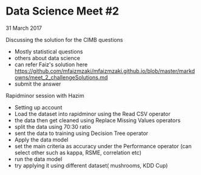 # Data Science Meet #2
31 March 2017

Discussing the solution for the CIMB questions
  - Mostly statistical questions
  - others about data science
  - can refer Faiz's solution here https://github.com/mfaizmzaki/mfaizmzaki.github.io/blob/master/markdowns/meet_2_challengeSolutions.md
  - submit the answer

Rapidminor session with Hazim
  - Setting up account
  - Load the dataset into rapidminor using the Read CSV operator
  - the data then get cleaned using Replace Missing Values operators
  - split the data using 70:30 ratio
  - sent the data to training using Decision Tree operator
  - Apply the data model
  - set the main criteria as accuracy under the Performance operator (can select other such as kappa, RSME, correlation etc)
  - run the data model
  - try applying it using different dataset( mushrooms, KDD Cup)
